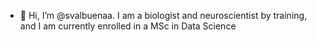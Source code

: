 - 👋 Hi, I’m @svalbuenaa. I am a biologist and neuroscientist by training, and I am currently enrolled in a MSc in Data Science
<!---
svalbuenaa/svalbuenaa is a ✨ special ✨ repository because its `README.md` (this file) appears on your GitHub profile.
You can click the Preview link to take a look at your changes.
--->
